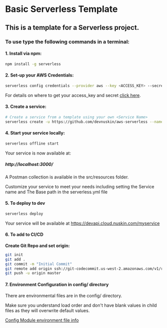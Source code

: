 # Basic Serverless Template 

## This is a template for a Serverless project.

### To use type the following commands in a terminal:

#### 1. Install via npm:

  ```bash
  npm install -g serverless
```

#### 2. Set-up your AWS Credentials:

  ```bash
  serverless config credentials --provider aws --key <ACCESS_KEY> --secret <ACCESS_SECRET>
```

For details on where to get your access_key and secret [click here](https://docs.aws.amazon.com/IAM/latest/UserGuide/id_credentials_access-keys.html#Using_CreateAccessKey).
    
#### 3. Create a service:
  ```bash
  # Create a service from a template using your own <Service Name>
  serverless create -u https://github.com/devnuskin/aws-serverless --name myservice --path myservice
```

#### 4. Start your service locally:
  ```bash
  serverless offline start
```


Your service is now available at: 
##### http://localhost:3000/

A Postman collection is available in the src/resources folder.

Customize your service to meet your needs including setting the Service name and The Base path in the serverless.yml file

#### 5. To deploy to dev

  ```bash
  serverless deploy
```

Your service will be available at https://devapi.cloud.nuskin.com/myservice

#### 6. To add to CI/CD

 **Create Git Repo and set origin:**
  ```bash
git init
git add .
git commit -m "Initial Commit"
git remote add origin ssh://git-codecommit.us-west-2.amazonaws.com/v1/repos/{service-name}
git push -u origin master
  ```

#### 7. Environment Configuration in config/ directory
There are environmental files are in the config/ directory.  

Make sure you understand load order and don't have blank values in child files as they will overwrite default values.

[Config Module environment file info](https://github.com/lorenwest/node-config/wiki/Configuration-Files)
